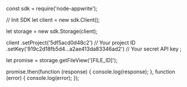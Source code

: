 const sdk = require('node-appwrite');

// Init SDK
let client = new sdk.Client();

let storage = new sdk.Storage(client);

client
    .setProject('5df5acd0d48c2') // Your project ID
    .setKey('919c2d18fb5d4...a2ae413da83346ad2') // Your secret API key
;

let promise = storage.getFileView('[FILE_ID]');

promise.then(function (response) {
    console.log(response);
}, function (error) {
    console.log(error);
});